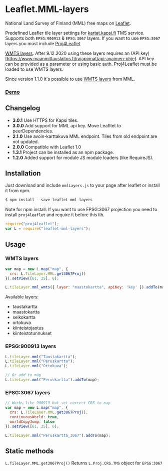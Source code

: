 # Leaflet.MML-layers

National Land Survey of Finland (MML) free maps on [Leaflet](http://leafletjs.com/).

Predefined Leafler tile layer settings for [kartat.kapsi.fi](http://kartat.kapsi.fi/) TMS service. Supports both `EPSG:900913` & `EPSG:3067` layers.
If you want to use `EPSG:3067` layers you must include [Proj4Leaflet](https://github.com/kartena/Proj4Leaflet)

[WMTS layers](https://www.maanmittauslaitos.fi/karttakuvapalvelu). After 9.12.2020 using these layers requires an (API key)[https://www.maanmittauslaitos.fi/rajapinnat/api-avaimen-ohje]. API key can be provided as a parameter or using basic auth.
Proj4Leaflet must be loaded to use WMTS layers.

Since version 1.1.0 it's possible to use [WMTS layers](http://www.maanmittauslaitos.fi/aineistot-palvelut/rajapintapalvelut/paikkatiedon-palvelualustan-pilotti) from MML.

### [Demo](http://jleh.github.io/Leaflet.MML-layers)

## Changelog

- **3.0.1** Use HTTPS for Kapsi tiles.
- **3.0.0** Add support for MML api key. Move Leafltet to peerDependencies.
- **2.1.0** Use avoin-karttakuva MML endpoint. Tiles from old endpoint are not updated.
- **2.0.0** Compatible with Leaflet 1.0
- **1.3.1** Project can be installed as an npm package.
- **1.2.0** Added support for module JS module loaders (like RequireJS).

## Installation

Just download and include `mmlLayers.js` to your page after leaflet or install it from npm.

```js
$ npm install --save leaflet-mml-layers
```

Note for npm install: If you want to use EPSG:3067 projection you need to install `proj4leaflet`
and require it before this lib.

```js
require("proj4leaflet");
var L = require("leaflet-mml-layers");
```

## Usage

### WMTS layers

```js
var map = new L.map("map", {
  crs: L.TileLayer.MML.get3067Proj()
}).setView([61, 25], 6);

L.tileLayer.mml_wmts({ layer: "maastokartta", apiKey: 'key' }).addTo(map);
```

Available layers:
* taustakartta
* maastokartta
* selkokartta
* ortokuva
* kiinteistojaotus
* kiinteistotunnukset

### EPSG:900913 layers

```js
L.tileLayer.mml("Taustakartta");
L.tileLayer.mml("Peruskartta");
L.tileLayer.mml("Ortokuva");

// Or add to map
L.tileLayer.mml("Peruskartta").addTo(map);
```

### EPSG:3067 layers

```js
// Works like 900913 but set correct CRS to map
var map = new L.map("map", {
  crs: L.TileLayer.MML.get3067Proj(),
  continuousWorld: true,
  worldCopyJump: false
}).setView([61, 25], 6);

L.tileLayer.mml("Peruskartta_3067").addTo(map);
```

## Static methods

`L.TileLayer.MML.get3067Proj()` Returns `L.Proj.CRS.TMS` object for `EPSG:3067`
